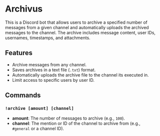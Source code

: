 # Archivus

This is a Discord bot that allows users to archive a specified number of messages from a given channel and automatically uploads the archived messages to the channel. The archive includes message content, user IDs, usernames, timestamps, and attachments.

## Features

- Archive messages from any channel.
- Saves archives in a text file (`.txt`) format.
- Automatically uploads the archive file to the channel its executed in.
- Limit access to specific users by user ID.

## Commands

### `!archive [amount] [channel]`

- **amount**: The number of messages to archive (e.g., `100`).
- **channel**: The mention or ID of the channel to archive from (e.g., `#general` or a channel ID).
